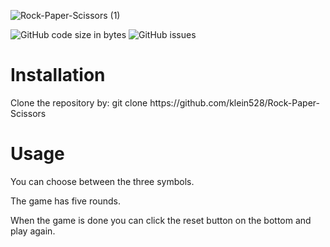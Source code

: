 ![Rock-Paper-Scissors (1)](https://user-images.githubusercontent.com/88459146/223828127-7f2217af-1bfa-4131-bd29-1378448d7077.png)


![GitHub code size in bytes](https://img.shields.io/github/languages/code-size/klein528/Rock-Paper-Scissors) ![GitHub issues](https://img.shields.io/github/issues-raw/klein528/Rock-Paper-Scissors)

<h1>Installation</h1>
Clone the repository by: git clone https://github.com/klein528/Rock-Paper-Scissors

<h1>Usage</h1>
You can choose between the three symbols.

The game has five rounds.

When the game is done you can click the reset button on the bottom and play again.
